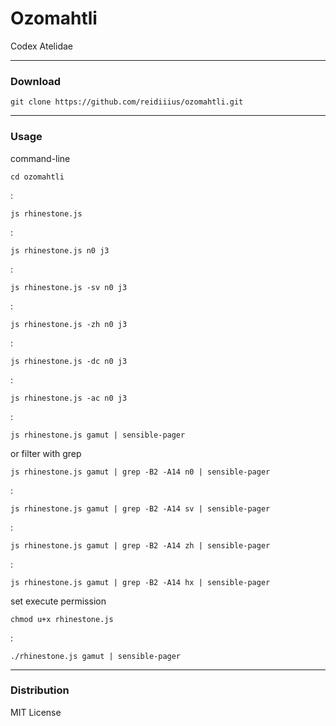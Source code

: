 # Ozomahtli
Codex Atelidae

---

### Download

    git clone https://github.com/reidiiius/ozomahtli.git

---

### Usage
command-line

    cd ozomahtli

:

    js rhinestone.js

:

    js rhinestone.js n0 j3

:

    js rhinestone.js -sv n0 j3

:

    js rhinestone.js -zh n0 j3

:

    js rhinestone.js -dc n0 j3

:

    js rhinestone.js -ac n0 j3

:

    js rhinestone.js gamut | sensible-pager

or filter with grep

    js rhinestone.js gamut | grep -B2 -A14 n0 | sensible-pager

:

    js rhinestone.js gamut | grep -B2 -A14 sv | sensible-pager

:

    js rhinestone.js gamut | grep -B2 -A14 zh | sensible-pager

:

    js rhinestone.js gamut | grep -B2 -A14 hx | sensible-pager

set execute permission

    chmod u+x rhinestone.js

:

    ./rhinestone.js gamut | sensible-pager

---

### Distribution
MIT License

